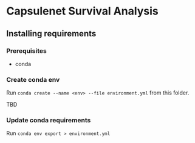 # Capsulenet Survival Analysis
## Installing requirements
### Prerequisites
- conda 
### Create conda env
Run `conda create --name <env> --file environment.yml` from this folder.

TBD
### Update conda requirements
Run `conda env export > environment.yml`